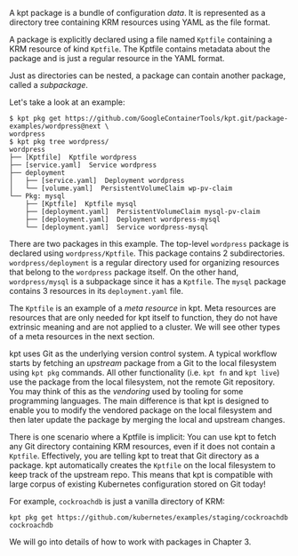 A kpt package is a bundle of configuration _data_. It is represented as a directory tree containing
KRM resources using YAML as the file format.

A package is explicitly declared using a file named `Kptfile` containing a KRM resource of kind
`Kptfile`. The Kptfile contains metadata about the package and is just a regular resource in the
YAML format.

Just as directories can be nested, a package can contain another package, called a
_subpackage_.

Let's take a look at an example:

```shell
$ kpt pkg get https://github.com/GoogleContainerTools/kpt.git/package-examples/wordpress@next \
wordpress
$ kpt pkg tree wordpress/
wordpress
├── [Kptfile]  Kptfile wordpress
├── [service.yaml]  Service wordpress
├── deployment
│   ├── [service.yaml]  Deployment wordpress
│   └── [volume.yaml]  PersistentVolumeClaim wp-pv-claim
└── Pkg: mysql
    ├── [Kptfile]  Kptfile mysql
    ├── [deployment.yaml]  PersistentVolumeClaim mysql-pv-claim
    ├── [deployment.yaml]  Deployment wordpress-mysql
    └── [deployment.yaml]  Service wordpress-mysql
```

There are two packages in this example. The top-level `wordpress` package is declared using
`wordpress/Kptfile`. This package contains 2 subdirectories. `wordpress/deployment` is a regular
directory used for organizing resources that belong to the `wordpress` package itself. On the other
hand, `wordpress/mysql` is a subpackage since it has a `Kptfile`. The `mysql` package contains 3
resources in its `deployment.yaml` file.

The `Kptfile` is an example of a _meta resource_ in kpt. Meta resources are resources that
are only needed for kpt itself to function, they do not have extrinsic meaning and are not
applied to a cluster. We will see other types of a meta resources in the next section.

kpt uses Git as the underlying version control system. A typical workflow starts by fetching an
_upstream_ package from a Git to the local filesystem using `kpt pkg` commands. All other
functionality (i.e. `kpt fn` and `kpt live`) use the package from the local filesystem, not the
remote Git repository. You may think of this as the _vendoring_ used by tooling for some programming
languages. The main difference is that kpt is designed to enable you to modify the vendored package
on the local filesystem and then later update the package by merging the local and upstream changes.

There is one scenario where a Kptfile is implicit: You can use kpt to fetch any Git directory
containing KRM resources, even if it does not contain a `Kptfile`. Effectively, you are telling kpt
to treat that Git directory as a package. kpt automatically creates the `Kptfile`
on the local filesystem to keep track of the upstream repo. This means that kpt is
compatible with large corpus of existing Kubernetes configuration stored on Git today!

For example, `cockroachdb` is just a vanilla directory of KRM:

```shell
kpt pkg get https://github.com/kubernetes/examples/staging/cockroachdb cockroachdb
```

We will go into details of how to work with packages in Chapter 3.
